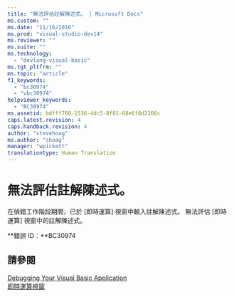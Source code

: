 ```yaml
---
title: "無法評估註解陳述式。 | Microsoft Docs"
ms.custom: ""
ms.date: "11/16/2016"
ms.prod: "visual-studio-dev14"
ms.reviewer: ""
ms.suite: ""
ms.technology: 
  - "devlang-visual-basic"
ms.tgt_pltfrm: ""
ms.topic: "article"
f1_keywords: 
  - "bc30974"
  - "vbc30974"
helpviewer_keywords: 
  - "BC30974"
ms.assetid: bdfff760-1536-4dc5-8f81-68e6f8d2266c
caps.latest.revision: 4
caps.handback.revision: 4
author: "stevehoag"
ms.author: "shoag"
manager: "wpickett"
translationtype: Human Translation
---
```

# 無法評估註解陳述式。
在偵錯工作階段期間，已於 \[即時運算\] 視窗中輸入註解陳述式。 無法評估 \[即時運算\] 視窗中的註解陳述式。  
  
 **錯誤 ID︰**BC30974  
  
## 請參閱  
 [Debugging Your Visual Basic Application](../../visual-basic/developing-apps/debugging.md)   
 [即時運算視窗](/visual-studio/ide/reference/immediate-window)